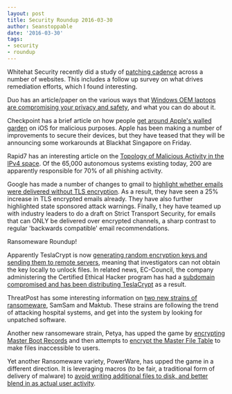 ```yaml
---
layout: post
title: Security Roundup 2016-03-30
author: Seanstoppable
date: '2016-03-30'
tags:
- security
- roundup
---
```


Whitehat Security recently did a study of 
[patching cadence](http://bit.ly/1M00u4u) 
across a number of websites. This includes a follow up survey on what drives 
remediation efforts, which I found interesting.

Duo has an article/paper on the various ways that [Windows OEM laptops are 
compromising your privacy and safety](http://bit.ly/22PB0OS), 
and what you can do about it.

Checkpoint has a brief article on how people [get around Apple's walled 
garden](http://bit.ly/1VTgyaC) 
on iOS for malicious purposes. Apple has been making a number of improvements to 
secure their devices, but they have teased that they will be announcing some 
workarounds at Blackhat Singapore on Friday.

Rapid7 has an interesting article on the [Topology of Malicious Activity in the 
IPv4 space](http://bit.ly/1RyHvLs). 
Of the 65,000 autonomous systems existing today, 200 are apparently responsible 
for 70% of all phishing activity.

Google has made a number of changes to gmail to [highlight whether emails were 
delivered without TLS encryption](http://bit.ly/1UCHhJq). 
As a result, they have seen a 25% increase in TLS encrypted emails already. 
They have also further highlighted state sponsored attack warnings. Finally, t
hey have teamed up with industry leaders to do a draft on Strict Transport 
Security, for emails that can ONLY be delivered over encrypted channels, 
a sharp contrast to regular 'backwards compatible' email recommendations.

Ransomeware Roundup!

Apparently TeslaCrypt is now [generating random encryption keys and sending 
them to remote servers](http://engt.co/1RyEFpI), 
meaning that investigators can not obtain the key locally to unlock files. In 
related news, EC-Council, the company administering the Certified Ethical Hacker 
program has had a [subdomain compromised and has been distributing TeslaCrypt](http://bit.ly/1qjBj3d) as a result.

ThreatPost has some interesting information on [two new strains of 
ransomeware](http://bit.ly/1TiY2Yy), 
SamSam and Maktub. These strains are following the trend of attacking hospital 
systems, and get into the system by looking for unpatched software.

Another new ransomeware strain, Petya, has upped the game by [encrypting 
Master Boot Records](http://bit.ly/1WYcMep) 
and then attempts to [encrypt the Master File Table](http://bit.ly/1SxKGFA) 
to make files inaccessible to users.

Yet another Ransomeware variety, PowerWare, has upped the game in a different 
direction. It is leveraging macros (to be fair, a traditional form of delivery 
of malware) to [avoid writing additional files to disk, and better blend in as 
actual user activity](http://bit.ly/1TiYQg2).

